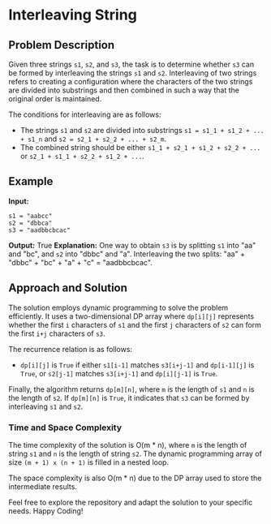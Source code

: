 # Interleaving String 

## Problem Description

Given three strings `s1`, `s2`, and `s3`, the task is to determine whether `s3` can be formed by interleaving the strings `s1` and `s2`. Interleaving of two strings refers to creating a configuration where the characters of the two strings are divided into substrings and then combined in such a way that the original order is maintained. 

The conditions for interleaving are as follows:
- The strings `s1` and `s2` are divided into substrings `s1 = s1_1 + s1_2 + ... + s1_n` and `s2 = s2_1 + s2_2 + ... + s2_m`.
- The combined string should be either `s1_1 + s2_1 + s1_2 + s2_2 + ...` or `s2_1 + s1_1 + s2_2 + s1_2 + ...`.

## Example

**Input:**
```
s1 = "aabcc"
s2 = "dbbca"
s3 = "aadbbcbcac"
```
**Output:** True
**Explanation:** One way to obtain `s3` is by splitting `s1` into "aa" and "bc", and `s2` into "dbbc" and "a". Interleaving the two splits: "aa" + "dbbc" + "bc" + "a" + "c" = "aadbbcbcac".

## Approach and Solution 

The solution employs dynamic programming to solve the problem efficiently. It uses a two-dimensional DP array where `dp[i][j]` represents whether the first `i` characters of `s1` and the first `j` characters of `s2` can form the first `i+j` characters of `s3`.

The recurrence relation is as follows:
- `dp[i][j]` is `True` if either `s1[i-1]` matches `s3[i+j-1]` and `dp[i-1][j]` is `True`, or `s2[j-1]` matches `s3[i+j-1]` and `dp[i][j-1]` is `True`.

Finally, the algorithm returns `dp[m][n]`, where `m` is the length of `s1` and `n` is the length of `s2`. If `dp[m][n]` is `True`, it indicates that `s3` can be formed by interleaving `s1` and `s2`.

### Time and Space Complexity

The time complexity of the solution is O(m * n), where `m` is the length of string `s1` and `n` is the length of string `s2`. The dynamic programming array of size `(m + 1) x (n + 1)` is filled in a nested loop.

The space complexity is also O(m * n) due to the DP array used to store the intermediate results.

Feel free to explore the repository and adapt the solution to your specific needs. Happy Coding!